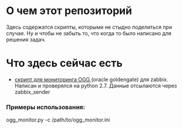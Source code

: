 # О чем этот репозиторий
Здесь содержатся скрипты, которыми не стыдно поделиться при случае. Ну и чтобы не забыть то, что когда то было написано для решения задач.

# Что здесь сейчас есть
- [скрипт для мониторинга OGG ](ogg_monitor.py) (oracle goldengate) для zabbix. Написан и проверялся на python 2.7. Данные отсылаются через zabbix_sender

### Примеры использования:
ogg_monitor.py -c /path/to/ogg_monitor.ini
